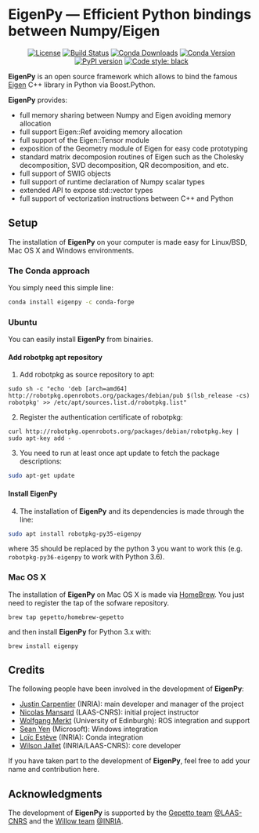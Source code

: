 EigenPy — Efficient Python bindings between Numpy/Eigen
======

<p align="center">
  <a href="https://opensource.org/licenses/BSD-2-Clause"><img src="https://img.shields.io/badge/License-BSD%202--Clause-green.svg" alt="License"/></a>
  <a href="https://github.com/stack-of-tasks/eigenpy/workflows/linux.yml"><img alt="Build Status" src="https://github.com/stack-of-tasks/eigenpy/actions/workflows/linux.yml/badge.svg?branch=devel" /></a>
  <a href="https://anaconda.org/conda-forge/eigenpy"><img src="https://img.shields.io/conda/dn/conda-forge/eigenpy.svg" alt="Conda Downloads"/></a>
  <a href="https://anaconda.org/conda-forge/eigenpy"><img src="https://img.shields.io/conda/vn/conda-forge/eigenpy.svg" alt="Conda Version"/></a>
  <a href="https://badge.fury.io/py/eigenpy"><img src="https://badge.fury.io/py/eigenpy.svg" alt="PyPI version"></a>
  <a href="https://github.com/psf/black"><img src="https://img.shields.io/badge/code%20style-black-000000.svg" alt="Code style: black"></a>
</p>

**EigenPy** is an open source framework which allows to bind the famous [Eigen](http://eigen.tuxfamily.org) C++ library in Python via Boost.Python.

**EigenPy** provides:
 - full memory sharing between Numpy and Eigen avoiding memory allocation
 - full support Eigen::Ref avoiding memory allocation
 - full support of the Eigen::Tensor module
 - exposition of the Geometry module of Eigen for easy code prototyping
 - standard matrix decomposion routines of Eigen such as the Cholesky decomposition, SVD decomposition, QR decomposition, and etc.
 - full support of SWIG objects
 - full support of runtime declaration of Numpy scalar types
 - extended API to expose std::vector types
 - full support of vectorization instructions between C++ and Python

## Setup

The installation of **EigenPy** on your computer is made easy for Linux/BSD, Mac OS X and Windows environments.

### The Conda approach

You simply need this simple line:
```bash
conda install eigenpy -c conda-forge
```

### Ubuntu

You can easily install **EigenPy** from binairies.

#### Add robotpkg apt repository
1. Add robotpkg as source repository to apt:
```
sudo sh -c "echo 'deb [arch=amd64] http://robotpkg.openrobots.org/packages/debian/pub $(lsb_release -cs) robotpkg' >> /etc/apt/sources.list.d/robotpkg.list"
```
2. Register the authentication certificate of robotpkg:
```
curl http://robotpkg.openrobots.org/packages/debian/robotpkg.key | sudo apt-key add -
```
3. You need to run at least once apt update to fetch the package descriptions:
```bash
sudo apt-get update
```

#### Install EigenPy
4. The installation of **EigenPy** and its dependencies is made through the line:

```bash
sudo apt install robotpkg-py35-eigenpy
```
where 35 should be replaced by the python 3 you want to work this (e.g. `robotpkg-py36-eigenpy` to work with Python 3.6).

### Mac OS X

The installation of **EigenPy** on Mac OS X is made via [HomeBrew](https://brew.sh/).
You just need to register the tap of the sofware repository.

```
brew tap gepetto/homebrew-gepetto
```
and then install **EigenPy** for Python 3.x with:
```
brew install eigenpy
```

## Credits

The following people have been involved in the development of **EigenPy**:

- [Justin Carpentier](https://jcarpent.github.io) (INRIA): main developer and manager of the project
- [Nicolas Mansard](http://projects.laas.fr/gepetto/index.php/Members/NicolasMansard) (LAAS-CNRS): initial project instructor
- [Wolfgang Merkt](http://www.wolfgangmerkt.com/) (University of Edinburgh): ROS integration and support
- [Sean Yen](https://www.linkedin.com/in/seanyentw) (Microsoft): Windows integration
- [Loïc Estève](https://github.com/lesteve) (INRIA): Conda integration
- [Wilson Jallet](https://manifoldfr.github.io/) (INRIA/LAAS-CNRS): core developer

If you have taken part to the development of **EigenPy**, feel free to add your name and contribution here.

## Acknowledgments

The development of **EigenPy** is supported by the [Gepetto team](http://projects.laas.fr/gepetto/) [@LAAS-CNRS](http://www.laas.fr) and the [Willow team](https://www.di.ens.fr/willow/) [@INRIA](http://www.inria.fr).
